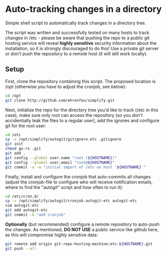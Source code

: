 Auto-tracking changes in a directory
====================================

Simple shell script to automatically track changes in a directory tree.

The script was written and successfully tested on many hosts to track changes
in /etc - please be aware that pushing the repo to a public git hosting service
will reveal **highly sensitive** security information about the installation,
so it is strongly discouraged to do this! Use a private git server or don't
push the repository to a remote host (it will still work locally).

Setup
-----

First, clone the repository containing this script. The proposed location is
/opt (otherwise you have to adjust the cronjob, see below):
```bash
cd /opt
git clone http://github.com/ehrenfeu/simplify.git
```

Next, initialize the repo for the directory tree you'd like to track (/etc in
this case), make sure only root can access the repository (so you don't
accidentially leak the files to a regular user), add the ignores and configure
git for the root user:
```bash
cd /etc
cp -v /opt/simplify/autogit/gitignore.etc .gitignore
git init
chmod go-rx .git
git add .
git config --global user.name "root (${HOSTNAME})" 
git config --global user.email "root@${HOSTNAME}" 
git commit -a -m "initial import of /etc on host '${HOSTNAME}'" 
```

Finally, install and configure the cronjob that auto-commits all changes
(adjust the cronjob-file to configure who will receive notification emails,
where to find the "autogit" script and how often to run it):
```bash
cd /etc/cron.d/
cp -v /opt/simplify/autogit/cronjob.autogit-etc autogit-etc
vim autogit-etc
git add autogit-etc
git commit -m "add cronjob" 
```

**Optionally** (but recommended) configure a remote repository to auto-push the
changes. As mentioned, **DO NOT USE** a public service like github here, as
this will compromise highly sensitive data:
```bash
git remote add origin git-repo-hosting-machine:etc-${HOSTNAME}.git
git push --all
```

